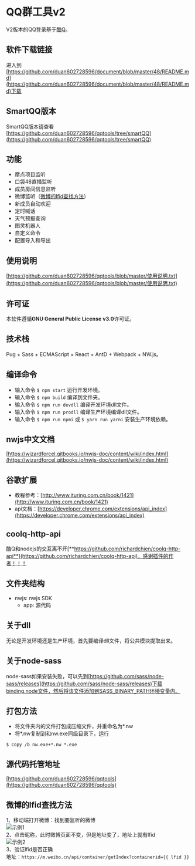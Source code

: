 # QQ群工具v2

V2版本的QQ登录基于[酷Q](https://cqp.cc/)。

## 软件下载链接
进入到[https://github.com/duan602728596/document/blob/master/48/README.md](https://github.com/duan602728596/document/blob/master/48/README.md)下载

## SmartQQ版本
SmartQQ版本请查看[https://github.com/duan602728596/qqtools/tree/smartQQ](https://github.com/duan602728596/qqtools/tree/smartQQ)

## 功能
* 摩点项目监听
* 口袋48直播监听
* 成员房间信息监听
* 微博监听（[微博的lfid查找方法](#微博的lfid查找方法)）
* 新成员自动欢迎
* 定时喊话
* 天气预报查询
* 图灵机器人
* 自定义命令
* 配置导入和导出

## 使用说明
[https://github.com/duan602728596/qqtools/blob/master/使用说明.txt](https://github.com/duan602728596/qqtools/blob/master/使用说明.txt)

## 许可证
本软件遵循**GNU General Public License v3.0**许可证。

## 技术栈
Pug + Sass + ECMAScript + React + AntD + Webpack + NW.js。

## 编译命令
* 输入命令 `$ npm start` 运行开发环境。
* 输入命令 `$ npm build` 编译到文件夹。
* 输入命令 `$ npm run devdll` 编译开发环境dll文件。
* 输入命令 `$ npm run prodll` 编译生产环境编译dll文件。
* 输入命令 `$ npm run npmi` 或 `$ yarn run yarni` 安装生产环境依赖。

## nwjs中文文档
[https://wizardforcel.gitbooks.io/nwjs-doc/content/wiki/index.html](https://wizardforcel.gitbooks.io/nwjs-doc/content/wiki/index.html)

## 谷歌扩展
* 教程参考：[http://www.ituring.com.cn/book/1421](http://www.ituring.com.cn/book/1421)
* api文档：[https://developer.chrome.com/extensions/api_index](https://developer.chrome.com/extensions/api_index)

## coolq-http-api
酷Q和nodejs的交互离不开[**https://github.com/richardchien/coolq-http-api**](https://github.com/richardchien/coolq-http-api)，感谢插件的作者！！！

## 文件夹结构
* nwjs: nwjs SDK
  * app: 源代码

## 关于dll
无论是开发环境还是生产环境，首先要编译dll文件，将公共模块提取出来。

## 关于node-sass
node-sass如果安装失败，可以先到[https://github.com/sass/node-sass/releases](https://github.com/sass/node-sass/releases)下载binding.node文件，然后将该文件添加到SASS_BINARY_PATH环境变量内。

## 打包方法
* 将文件夹内的文件打包成压缩文件，并重命名为*.nw
* 将*.nw复制到和nw.exe同级目录下，运行
```
$ copy /b nw.exe+*.nw *.exe
```

## 源代码托管地址
[https://github.com/duan602728596/qqtools](https://github.com/duan602728596/qqtools)

## 微博的lfid查找方法
1、移动端打开微博：找到要监听的微博   
![示例1](https://raw.githubusercontent.com/duan602728596/document/master/image/20180307193607.jpg)   
2、点击昵称，此时微博页面不变，但是地址变了，地址上就有lfid   
![示例2](https://raw.githubusercontent.com/duan602728596/document/master/image/20180307193622.jpg)   
3、验证lfid是否正确   
地址：`https://m.weibo.cn/api/container/getIndex?containerid={{ lfid }}`